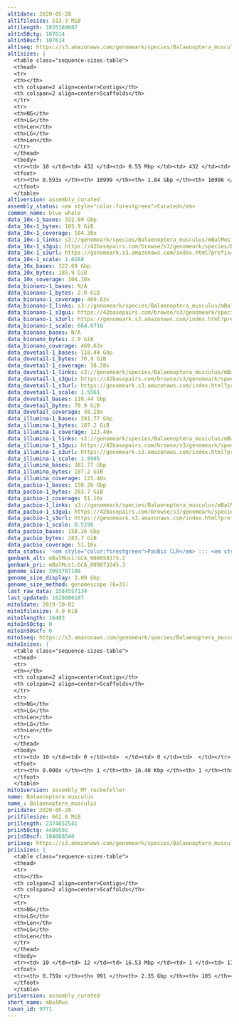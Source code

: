 ```yaml
---
alt1date: 2020-05-28
alt1filesize: 513.3 MiB
alt1length: 1835388607
alt1n50ctg: 107614
alt1n50scf: 107614
alt1seq: https://s3.amazonaws.com/genomeark/species/Balaenoptera_musculus/mBalMus1/assembly_curated/mBalMus1.alt.cur.20200528.fasta.gz
alt1sizes: |
  <table class="sequence-sizes-table">
  <thead>
  <tr>
  <th></th>
  <th colspan=2 align=center>Contigs</th>
  <th colspan=2 align=center>Scaffolds</th>
  </tr>
  <tr>
  <th>NG</th>
  <th>LG</th>
  <th>Len</th>
  <th>LG</th>
  <th>Len</th>
  </tr>
  </thead>
  <tbody>
  <tr><td> 10 </td><td> 432 </td><td> 0.55 Mbp </td><td> 432 </td><td> 0.55 Mbp </td></tr>  <tr><td> 20 </td><td> 1117 </td><td> 376.33 Kbp </td><td> 1117 </td><td> 376.33 Kbp </td></tr>  <tr><td> 30 </td><td> 2085 </td><td> 272.87 Kbp </td><td> 2085 </td><td> 272.87 Kbp </td></tr>  <tr><td> 40 </td><td> 3460 </td><td> 187.09 Kbp </td><td> 3460 </td><td> 187.09 Kbp </td></tr>  <tr style="background-color:#cccccc;"><td> 50 </td><td> 5613 </td><td> 107.61 Kbp </td><td> 5613 </td><td> 107.61 Kbp </td></tr>  <tr><td> 60 </td><td> 0 </td><td>  </td><td> 0 </td><td>  </td></tr>  <tr><td> 70 </td><td> 0 </td><td>  </td><td> 0 </td><td>  </td></tr>  <tr><td> 80 </td><td> 0 </td><td>  </td><td> 0 </td><td>  </td></tr>  <tr><td> 90 </td><td> 0 </td><td>  </td><td> 0 </td><td>  </td></tr>  <tr><td> 100 </td><td> 0 </td><td>  </td><td> 0 </td><td>  </td></tr>  </tbody>
  <tfoot>
  <tr><th> 0.593x </th><th> 10999 </th><th> 1.84 Gbp </th><th> 10996 </th><th> 1.84 Gbp </th></tr>
  </tfoot>
  </table>
alt1version: assembly_curated
assembly_status: <em style="color:forestgreen">Curated</em>
common_name: blue whale
data_10x-1_bases: 322.69 Gbp
data_10x-1_bytes: 185.9 GiB
data_10x-1_coverage: 104.30x
data_10x-1_links: s3://genomeark/species/Balaenoptera_musculus/mBalMus1/genomic_data/10x/<br>
data_10x-1_s3gui: https://42basepairs.com/browse/s3/genomeark/species/Balaenoptera_musculus/mBalMus1/genomic_data/10x/
data_10x-1_s3url: https://genomeark.s3.amazonaws.com/index.html?prefix=species/Balaenoptera_musculus/mBalMus1/genomic_data/10x/
data_10x-1_scale: 1.6168
data_10x_bases: 322.69 Gbp
data_10x_bytes: 185.9 GiB
data_10x_coverage: 104.30x
data_bionano-1_bases: N/A
data_bionano-1_bytes: 2.0 GiB
data_bionano-1_coverage: 469.63x
data_bionano-1_links: s3://genomeark/species/Balaenoptera_musculus/mBalMus1/genomic_data/bionano/<br>
data_bionano-1_s3gui: https://42basepairs.com/browse/s3/genomeark/species/Balaenoptera_musculus/mBalMus1/genomic_data/bionano/
data_bionano-1_s3url: https://genomeark.s3.amazonaws.com/index.html?prefix=species/Balaenoptera_musculus/mBalMus1/genomic_data/bionano/
data_bionano-1_scale: 664.6716
data_bionano_bases: N/A
data_bionano_bytes: 2.0 GiB
data_bionano_coverage: 469.63x
data_dovetail-1_bases: 118.44 Gbp
data_dovetail-1_bytes: 70.9 GiB
data_dovetail-1_coverage: 38.28x
data_dovetail-1_links: s3://genomeark/species/Balaenoptera_musculus/mBalMus1/genomic_data/dovetail/<br>
data_dovetail-1_s3gui: https://42basepairs.com/browse/s3/genomeark/species/Balaenoptera_musculus/mBalMus1/genomic_data/dovetail/
data_dovetail-1_s3url: https://genomeark.s3.amazonaws.com/index.html?prefix=species/Balaenoptera_musculus/mBalMus1/genomic_data/dovetail/
data_dovetail-1_scale: 1.5561
data_dovetail_bases: 118.44 Gbp
data_dovetail_bytes: 70.9 GiB
data_dovetail_coverage: 38.28x
data_illumina-1_bases: 381.77 Gbp
data_illumina-1_bytes: 187.2 GiB
data_illumina-1_coverage: 123.40x
data_illumina-1_links: s3://genomeark/species/Balaenoptera_musculus/mBalMus1/genomic_data/illumina/<br>
data_illumina-1_s3gui: https://42basepairs.com/browse/s3/genomeark/species/Balaenoptera_musculus/mBalMus1/genomic_data/illumina/
data_illumina-1_s3url: https://genomeark.s3.amazonaws.com/index.html?prefix=species/Balaenoptera_musculus/mBalMus1/genomic_data/illumina/
data_illumina-1_scale: 1.8995
data_illumina_bases: 381.77 Gbp
data_illumina_bytes: 187.2 GiB
data_illumina_coverage: 123.40x
data_pacbio-1_bases: 158.26 Gbp
data_pacbio-1_bytes: 283.7 GiB
data_pacbio-1_coverage: 51.16x
data_pacbio-1_links: s3://genomeark/species/Balaenoptera_musculus/mBalMus1/genomic_data/pacbio/<br>
data_pacbio-1_s3gui: https://42basepairs.com/browse/s3/genomeark/species/Balaenoptera_musculus/mBalMus1/genomic_data/pacbio/
data_pacbio-1_s3url: https://genomeark.s3.amazonaws.com/index.html?prefix=species/Balaenoptera_musculus/mBalMus1/genomic_data/pacbio/
data_pacbio-1_scale: 0.5196
data_pacbio_bases: 158.26 Gbp
data_pacbio_bytes: 283.7 GiB
data_pacbio_coverage: 51.16x
data_status: '<em style="color:forestgreen">PacBio CLR</em> ::: <em style="color:forestgreen">10x</em> ::: <em style="color:forestgreen">Dovetail</em> ::: <em style="color:forestgreen">Illumina</em>'
genbank_alt: mBalMus1:GCA_008658375.2
genbank_pri: mBalMus1:GCA_009873245.3
genome_size: 3093707188
genome_size_display: 3.09 Gbp
genome_size_method: genomescope (k=31)
last_raw_data: 1584557134
last_updated: 1628606187
mito1date: 2019-10-02
mito1filesize: 4.9 KiB
mito1length: 16403
mito1n50ctg: 0
mito1n50scf: 0
mito1seq: https://s3.amazonaws.com/genomeark/species/Balaenoptera_musculus/mBalMus1/assembly_MT_rockefeller/mBalMus1.MT.20191002.fasta.gz
mito1sizes: |
  <table class="sequence-sizes-table">
  <thead>
  <tr>
  <th></th>
  <th colspan=2 align=center>Contigs</th>
  <th colspan=2 align=center>Scaffolds</th>
  </tr>
  <tr>
  <th>NG</th>
  <th>LG</th>
  <th>Len</th>
  <th>LG</th>
  <th>Len</th>
  </tr>
  </thead>
  <tbody>
  <tr><td> 10 </td><td> 0 </td><td>  </td><td> 0 </td><td>  </td></tr>  <tr><td> 20 </td><td> 0 </td><td>  </td><td> 0 </td><td>  </td></tr>  <tr><td> 30 </td><td> 0 </td><td>  </td><td> 0 </td><td>  </td></tr>  <tr><td> 40 </td><td> 0 </td><td>  </td><td> 0 </td><td>  </td></tr>  <tr style="background-color:#cccccc;"><td> 50 </td><td> 0 </td><td style="background-color:#ff8888;">  </td><td> 0 </td><td style="background-color:#ff8888;">  </td></tr>  <tr><td> 60 </td><td> 0 </td><td>  </td><td> 0 </td><td>  </td></tr>  <tr><td> 70 </td><td> 0 </td><td>  </td><td> 0 </td><td>  </td></tr>  <tr><td> 80 </td><td> 0 </td><td>  </td><td> 0 </td><td>  </td></tr>  <tr><td> 90 </td><td> 0 </td><td>  </td><td> 0 </td><td>  </td></tr>  <tr><td> 100 </td><td> 0 </td><td>  </td><td> 0 </td><td>  </td></tr>  </tbody>
  <tfoot>
  <tr><th> 0.000x </th><th> 1 </th><th> 16.40 Kbp </th><th> 1 </th><th> 16.40 Kbp </th></tr>
  </tfoot>
  </table>
mito1version: assembly_MT_rockefeller
name: Balaenoptera musculus
name_: Balaenoptera_musculus
pri1date: 2020-05-28
pri1filesize: 662.8 MiB
pri1length: 2374852541
pri1n50ctg: 4489592
pri1n50scf: 104068540
pri1seq: https://s3.amazonaws.com/genomeark/species/Balaenoptera_musculus/mBalMus1/assembly_curated/mBalMus1.pri.cur.20200528.fasta.gz
pri1sizes: |
  <table class="sequence-sizes-table">
  <thead>
  <tr>
  <th></th>
  <th colspan=2 align=center>Contigs</th>
  <th colspan=2 align=center>Scaffolds</th>
  </tr>
  <tr>
  <th>NG</th>
  <th>LG</th>
  <th>Len</th>
  <th>LG</th>
  <th>Len</th>
  </tr>
  </thead>
  <tbody>
  <tr><td> 10 </td><td> 12 </td><td> 16.53 Mbp </td><td> 1 </td><td> 175.90 Mbp </td></tr>  <tr><td> 20 </td><td> 35 </td><td> 11.20 Mbp </td><td> 3 </td><td> 144.97 Mbp </td></tr>  <tr><td> 30 </td><td> 68 </td><td> 8.29 Mbp </td><td> 5 </td><td> 128.88 Mbp </td></tr>  <tr><td> 40 </td><td> 113 </td><td> 5.89 Mbp </td><td> 8 </td><td> 110.31 Mbp </td></tr>  <tr style="background-color:#cccccc;"><td> 50 </td><td> 173 </td><td style="background-color:#88ff88;"> 4.49 Mbp </td><td> 11 </td><td style="background-color:#88ff88;"> 104.07 Mbp </td></tr>  <tr><td> 60 </td><td> 260 </td><td> 2.77 Mbp </td><td> 14 </td><td> 90.46 Mbp </td></tr>  <tr><td> 70 </td><td> 426 </td><td> 1.16 Mbp </td><td> 18 </td><td> 79.66 Mbp </td></tr>  <tr><td> 80 </td><td> 0 </td><td>  </td><td> 0 </td><td>  </td></tr>  <tr><td> 90 </td><td> 0 </td><td>  </td><td> 0 </td><td>  </td></tr>  <tr><td> 100 </td><td> 0 </td><td>  </td><td> 0 </td><td>  </td></tr>  </tbody>
  <tfoot>
  <tr><th> 0.759x </th><th> 991 </th><th> 2.35 Gbp </th><th> 105 </th><th> 2.37 Gbp </th></tr>
  </tfoot>
  </table>
pri1version: assembly_curated
short_name: mBalMus
taxon_id: 9771
---
```

